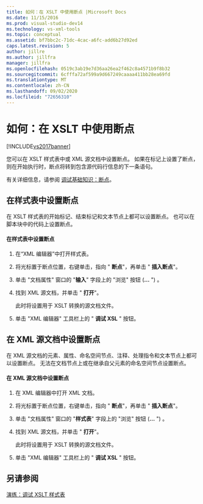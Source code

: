 ```yaml
---
title: 如何：在 XSLT 中使用断点 |Microsoft Docs
ms.date: 11/15/2016
ms.prod: visual-studio-dev14
ms.technology: vs-xml-tools
ms.topic: conceptual
ms.assetid: bf7bbc2c-71dc-4cac-a6fc-add6b27d92ed
caps.latest.revision: 5
author: jillre
ms.author: jillfra
manager: jillfra
ms.openlocfilehash: 0519c3ab19e7d36aa26ea2f462c8a4571b9f8b32
ms.sourcegitcommit: 6cfffa72af599a9d667249caaaa411bb28ea69fd
ms.translationtype: MT
ms.contentlocale: zh-CN
ms.lasthandoff: 09/02/2020
ms.locfileid: "72656310"
---
```

# <a name="how-to-use-breakpoints-with-xslt"></a>如何：在 XSLT 中使用断点
[!INCLUDE[vs2017banner](../includes/vs2017banner.md)]

您可以在 XSLT 样式表中或 XML 源文档中设置断点。 如果在标记上设置了断点，则在开始执行时，断点将转到包含源代码行信息的下一条语句。

 有关详细信息，请参阅 [调试基础知识：断点](https://msdn.microsoft.com/752a02c2-0ac7-4c8b-aa1b-4b2b3b21152e)。

## <a name="set-a-breakpoint-in-a-style-sheet"></a>在样式表中设置断点
 在 XSLT 样式表的开始标记、结束标记和文本节点上都可以设置断点。 也可以在脚本块中的代码上设置断点。

#### <a name="to-set-a-breakpoint-in-a-style-sheet"></a>在样式表中设置断点

1. 在“XML 编辑器”中打开样式表。

2. 将光标置于断点位置，右键单击，指向 " **断点**"，再单击 " **插入断点**"。

3. 单击 "文档属性" 窗口的 "**输入**" 字段上的 "浏览" 按钮 (**...** ") 。

4. 找到 XML 源文档，并单击 " **打开**"。

     此时将设置用于 XSLT 转换的源文档文件。

5. 单击 "XML 编辑器" 工具栏上的 " **调试 XSL** " 按钮。

## <a name="set-a-breakpoint-in-an-xml-source-document"></a>在 XML 源文档中设置断点
 在 XML 源文档的元素、属性、命名空间节点、注释、处理指令和文本节点上都可以设置断点。 无法在文档节点上或在继承自父元素的命名空间节点设置断点。

#### <a name="to-set-a-breakpoint-in-an-xml-source-document"></a>在 XML 源文档中设置断点

1. 在 XML 编辑器中打开 XML 文档。

2. 将光标置于断点位置，右键单击，指向 " **断点**"，再单击 " **插入断点**"。

3. 单击 "文档属性" 窗口的 "**样式表**" 字段上的 "浏览" 按钮 (**...** ") 。

4. 找到 XML 源文档，并单击 " **打开**"。

     此时将设置用于 XSLT 转换的源文档文件。

5. 单击 "XML 编辑器" 工具栏上的 " **调试 XSL** " 按钮。

## <a name="see-also"></a>另请参阅
 [演练：调试 XSLT 样式表](../xml-tools/walkthrough-debug-an-xslt-style-sheet.md)
